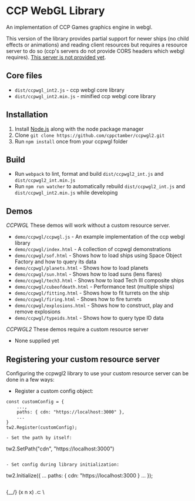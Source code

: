 CCP WebGL Library
======
An implementation of CCP Games graphics engine in webgl.

This version of the library provides partial support for newer ships (no child effects or animations) and reading client resources but requires a resource server to do so (ccp's servers do not provide CORS headers which webgl requires). [This server is not provided yet](https://github.com/cppctamber/ccpwgl2-server).


Core files
-----
* `dist/ccpwgl_int2.js`      - ccp webgl core library
* `dist/ccpwgl_int2.min.js`  - minified ccp webgl core library


Installation
------
1) Install  [Node.js](http://www.nodejs.org) along with the node package manager
2) Clone `git clone https://github.com/cppctamber/ccpwgl2.git`
3) Run `npm install` once from your ccpwgl folder

Build
-----
* Run `webpack` to lint, format and build `dist/ccpwgl2_int.js` and `dist/ccpwgl2_int.min.js` 
* Run `npm run watcher` to automatically rebuild `dist/ccpwgl2_int.js` and `dist/ccpwgl_int2.min.js` while developing

Demos
-----
*CCPWGL*
These demos will work without a custom resource server.
* `demo/ccpwgl/ccpwgl.js`          - An example implementation of the ccp webgl library
* `demo/ccpwgl/index.html`         - A collection of ccpwgl demonstrations
* `demo/ccpwgl/sof.html`           - Shows how to load ships using Space Object Factory and how to query its data
* `demo/ccpwgl/planets.html`       - Shows how to load planets
* `demo/ccpwgl/sun.html`           - Shows how to load suns (lens flares)
* `demo/ccpwgl/tech3.html`         - Shows how to load Tech III composite ships
* `demo/ccpwgl/cubeofdeath.html`   - Performance test (multiple ships)
* `demo/ccpwgl/fitting.html`       - Shows how to fit turrets on the ship
* `demo/ccpwgl/firing.html`        - Shows how to fire turrets
* `demo/ccpwgl/explosions.html`    - Shows how to construct, play and remove explosions
* `demo/ccpwgl/typeids.html`       - Shows how to query type ID data

*CCPWGL2*
These demos require a custom resource server
* None supplied yet 


Registering your custom resource server
------
Configuring the ccpwgl2 library to use your custom resource server can be done in a few ways:

- Register a custom config object:
```
const customConfig = {
    ...,
    paths: { cdn: "https://localhost:3000" },
    ...
}
tw2.Register(customConfig);

- Set the path by itself: 
```
tw2.SetPath("cdn", "https://localhost:3000")
```

- Set config during library initialization:
```
tw2.Initialize({
    ...
    paths: { cdn: "https://localhost:3000 }
    ...
});
```

```
{\__/}
(x n x)
 .⊂  \ 
```


